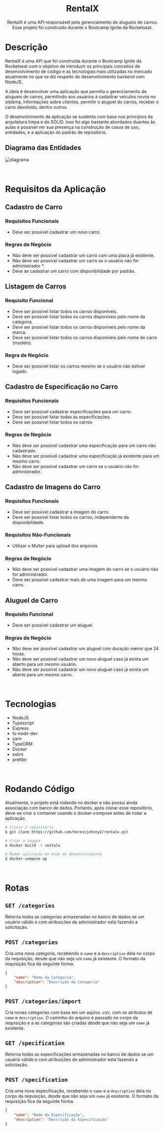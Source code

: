 <div align='center'>
    <h1>RentalX</h1>
    <p>RentalX é uma API responsável pela gerenciamento de alugueis de carros. Esse projeto foi construido durante o Bootcamp Ignite da Rocketseat.</p>
</div>

# Descrição

RentalX é uma API que foi construida durante o Bootcamp _Ignite_ da Rocketseat com o objetivo de introduzir os principais conceitos de desenvolvimento de código e as tecnologias mais utilizadas no mercado atualmente no que se diz respeito do desenvolvimento backend com NodeJS.

A ideia é desenvolver uma aplicação que permita o gerenciamento de alugueis de carros, permitindo aos usuários à cadastrar veiculos novos no sistema, informações sobre clientes, permitir o aluguel do carros, receber o carro devolvido, dentro outros.

O desenvolvimento da aplicação se sustenta com base nos princípios da arquitetura limpa e do SOLID. Isso foi algo bastante abordados duantes às aulas é possivel ver sua presença na construção de casos de uso, entidades, e a aplicação do padrão de repositório.

## Diagrama das Entidades

![diagrama](assets/img/diagrama.png)

<br>

# Requisitos da Aplicação

## Cadastro de Carro

### Requisitos Funcionais 

- Deve ser possível cadastrar um novo carro.

### Regras de Negócio

- Não deve ser possível cadastrar um carro com uma placa já existente.
- Não deve ser possível cadastrar um carro se o usuário não for administrador *.
- Deve se cadastrar um carro com disponibilidade por padrão.

## Listagem de Carros

### Requisito Funcional

- Deve ser possível listar todos os carros disponíveis.
- Deve ser possivel listar todos os carros disponíveis pelo nome da categoria.
- Deve ser possivel listar todos os carros disponíveis pelo nome da marca.
- Deve ser possivel listar todos os carros disponíveis pelo nome do carro (modelo).

### Regra de Negócio

- Deve ser possível listar os carros mesmo se o usuário não estiver logado.

## Cadastro de Especificação no Carro

### Requisitos Funcionais

- Deve ser possivel cadastrar especificações para um carro.
- Deve ser possivel listar todas as especificações.
- Deve ser possível listar todos os carros

### Regras de Negócio

- Não deve ser possivel cadastrar uma especificação para um carro não cadastrado.
- Não deve ser possível cadastrar uma especificação já existente para um mesmo carro.
- Não deve ser possível cadastrar um carro se o usuário não for administrador.

## Cadastro de Imagens do Carro

### Requisitos Funcionais

- Deve ser possível cadastrar a imagem do carro.
- Deve ser possível listar todos os carros, independente da disponibilidade.

### Requisitos Não-Funcionais

- Utilizar o Multer para upload dos arquivos.

### Regras de Negócio

- Não deve ser possível cadastrar uma imagem do carro se o usuário não for administrador.
- Deve ser possível cadastrar mais de uma imagem para um mesmo carro.

## Aluguel de Carro

### Requisito Funcional

- Deve ser possível cadastrar um aluguel.

### Regras de Negócio

- Não deve ser possível cadastrar um aluguel com duração menor que 24 horas.
- Não deve ser possível cadastrar um novo aluguel caso já exista um aberto para um mesmo usuário.
- Não deve ser possível cadastrar um novo aluguel caso já exista um aberto para um mesmo carro.

<br>

# Tecnologias

 - NodeJS
 - Typescript
 - Express
 - ts-node-dev
 - yarn
 - TypeORM
 - Docker
 - eslint
 - prettier

 <br>

# Rodando Código

Atualmente, o projeto está rodando no docker e não possui ainda associação com banco de dados. Portanto, após clonar esse repositório, deve-se criar o container usando o docker-compose antes de rodar a aplicação.

```bash
# Clonar o repositório
$ git clone https://github.com/hereisjohnny2/rentalx.git

# Criar a imagem
$ docker build -t rentalx

# Rodar aplicação em modo de desenvolvimento
$ docker-compose up
```

<br>

# Rotas


## `GET /categories`

Retorna todas as categorias armazenadas no banco de dados se um usuário válido e com  atribuições de administrador está fazendo a solicitação.

## `POST /categories`

Cria uma nova categoria, recebendo o `name` e a `description` dela no corpo da requisição, desde que não seja um `name` já existente. O formato da requisição fica da seguinte forma.

```json
{
    "name": "Nome da Categoria",
    "description": "Descrição da Categoria"
}
```

## `POST /categories/import`

Cria novas categorias com base em um aquivo _.csv_, com os atributos de `name` e `description`. O caminho do arquivo é passado no corpo da requisição e a as categorias são criadas desde que não seja um `name` já existente.
## `GET /specification`

Retorna todas as especificações armazenadas no banco de dados se um usuário válido e com  atribuições de administrador está fazendo a solicitação.

## `POST /specification`

Cria uma nova especificação, recebendo o `name` e a `description` dela no corpo da requisição, desde que não seja um `name` já existente. O formato da requisição fica da seguinte forma.

```json
{
    "name": "Nome da Especificação",
    "description": "Descrição da Especificação"
}
```
